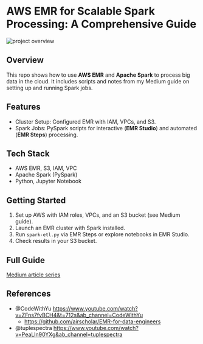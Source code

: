 # AWS EMR for Scalable Spark Processing: A Comprehensive Guide

![project overview](https://miro.medium.com/v2/resize:fit:1100/format:webp/1*gB2wBx2TsVtN6E7ura-iHg.jpeg)

## Overview

This repo shows how to use **AWS EMR** and **Apache Spark** to process big data in the cloud. It includes scripts and notes from my Medium guide on setting up and running Spark jobs.

## Features

- Cluster Setup: Configured EMR with IAM, VPCs, and S3.
- Spark Jobs: PySpark scripts for interactive (**EMR Studio**) and automated (**EMR Steps**) processing.

## Tech Stack
- AWS EMR, S3, IAM, VPC
- Apache Spark (PySpark)
- Python, Jupyter Notebook

## Getting Started

1. Set up AWS with IAM roles, VPCs, and an S3 bucket (see Medium guide).
2. Launch an EMR cluster with Spark installed.
3. Run `spark-etl.py` via EMR Steps or explore notebooks in EMR Studio.
4. Check results in your S3 bucket.

## Full Guide

[Medium article series](https://medium.com/@jushijun/leveraging-aws-emr-for-scalable-spark-processing-a-comprehensive-guide-9c9848f2ac1f)

## References

- @CodeWithYu https://www.youtube.com/watch?v=ZFns7fvBCH4&t=712s&ab_channel=CodeWithYu
  - https://github.com/airscholar/EMR-for-data-engineers
- @tuplespectra https://www.youtube.com/watch?v=PeaLln90YXg&ab_channel=tuplespectra